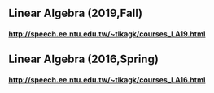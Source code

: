 ## Linear Algebra (2019,Fall)
#### http://speech.ee.ntu.edu.tw/~tlkagk/courses_LA19.html
## Linear Algebra (2016,Spring)
#### http://speech.ee.ntu.edu.tw/~tlkagk/courses_LA16.html
